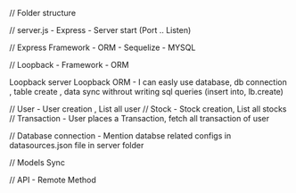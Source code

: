 // Folder structure


// server.js - Express - Server start (Port .. Listen)



// Express Framework - ORM - Sequelize - MYSQL 


// Loopback - Framework - ORM

Loopback server 
Loopback ORM   - I can easly use database, db connection , table create , data sync withrout writing sql queries (insert into, lb.create)


// User  - User creation , List all user
// Stock - Stock creation, List all stocks
// Transaction  - User places a Transaction, fetch all transaction of user


// Database connection - Mention databse related configs in datasources.json file in server folder

// Models Sync 

// API - Remote Method


